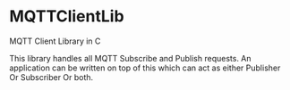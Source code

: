 # MQTTClientLib
MQTT Client Library in C

This library handles all MQTT Subscribe and Publish requests.
An application can be written on top of this which can act as either Publisher Or Subscriber Or both.
